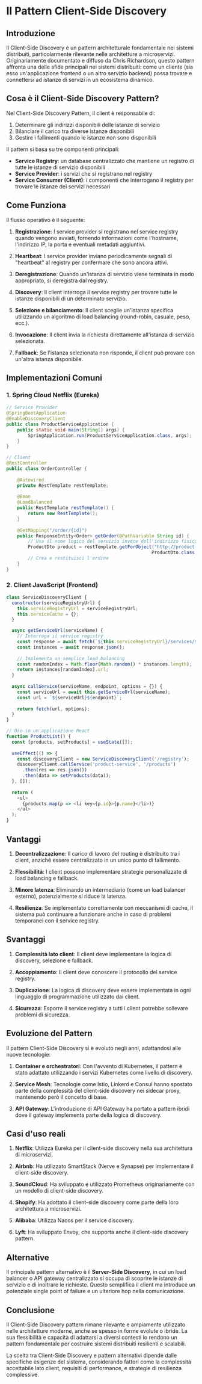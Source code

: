 # Il Pattern Client-Side Discovery

## Introduzione

Il Client-Side Discovery è un pattern architetturale fondamentale nei sistemi distribuiti, particolarmente rilevante nelle architetture a microservizi. Originariamente documentato e diffuso da Chris Richardson, questo pattern affronta una delle sfide principali nei sistemi distribuiti: come un cliente (sia esso un'applicazione frontend o un altro servizio backend) possa trovare e connettersi ad istanze di servizi in un ecosistema dinamico.

## Cosa è il Client-Side Discovery Pattern?

Nel Client-Side Discovery Pattern, il client è responsabile di:
1. Determinare gli indirizzi disponibili delle istanze di servizio
2. Bilanciare il carico tra diverse istanze disponibili
3. Gestire i fallimenti quando le istanze non sono disponibili

Il pattern si basa su tre componenti principali:
- **Service Registry**: un database centralizzato che mantiene un registro di tutte le istanze di servizio disponibili
- **Service Provider**: i servizi che si registrano nel registry
- **Service Consumer (Client)**: i componenti che interrogano il registry per trovare le istanze dei servizi necessari

## Come Funziona

Il flusso operativo è il seguente:

1. **Registrazione**: I service provider si registrano nel service registry quando vengono avviati, fornendo informazioni come l'hostname, l'indirizzo IP, la porta e eventuali metadati aggiuntivi.

2. **Heartbeat**: I service provider inviano periodicamente segnali di "heartbeat" al registry per confermare che sono ancora attivi.

3. **Deregistrazione**: Quando un'istanza di servizio viene terminata in modo appropriato, si deregistra dal registry.

4. **Discovery**: Il client interroga il service registry per trovare tutte le istanze disponibili di un determinato servizio.

5. **Selezione e bilanciamento**: Il client sceglie un'istanza specifica utilizzando un algoritmo di load balancing (round-robin, casuale, peso, ecc.).

6. **Invocazione**: Il client invia la richiesta direttamente all'istanza di servizio selezionata.

7. **Fallback**: Se l'istanza selezionata non risponde, il client può provare con un'altra istanza disponibile.

## Implementazioni Comuni

### 1. Spring Cloud Netflix (Eureka)

```java
// Service Provider
@SpringBootApplication
@EnableDiscoveryClient
public class ProductServiceApplication {
    public static void main(String[] args) {
        SpringApplication.run(ProductServiceApplication.class, args);
    }
}

// Client
@RestController
public class OrderController {
    
    @Autowired
    private RestTemplate restTemplate;
    
    @Bean
    @LoadBalanced
    public RestTemplate restTemplate() {
        return new RestTemplate();
    }
    
    @GetMapping("/order/{id}")
    public ResponseEntity<Order> getOrder(@PathVariable String id) {
        // Usa il nome logico del servizio invece dell'indirizzo fisico
        ProductDto product = restTemplate.getForObject("http://product-service/products/{id}", 
                                                      ProductDto.class, id);
        // Crea e restituisci l'ordine
    }
}
```

### 2. Client JavaScript (Frontend)

```javascript
class ServiceDiscoveryClient {
  constructor(serviceRegistryUrl) {
    this.serviceRegistryUrl = serviceRegistryUrl;
    this.serviceCache = {};
  }

  async getServiceUrl(serviceName) {
    // Interroga il service registry
    const response = await fetch(`${this.serviceRegistryUrl}/services/${serviceName}`);
    const instances = await response.json();
    
    // Implementa un semplice load balancing
    const randomIndex = Math.floor(Math.random() * instances.length);
    return instances[randomIndex].url;
  }
  
  async callService(serviceName, endpoint, options = {}) {
    const serviceUrl = await this.getServiceUrl(serviceName);
    const url = `${serviceUrl}${endpoint}`;
    
    return fetch(url, options);
  }
}

// Uso in un'applicazione React
function ProductList() {
  const [products, setProducts] = useState([]);
  
  useEffect(() => {
    const discoveryClient = new ServiceDiscoveryClient('/registry');
    discoveryClient.callService('product-service', '/products')
      .then(res => res.json())
      .then(data => setProducts(data));
  }, []);
  
  return (
    <ul>
      {products.map(p => <li key={p.id}>{p.name}</li>)}
    </ul>
  );
}
```

## Vantaggi

1. **Decentralizzazione**: Il carico di lavoro del routing è distribuito tra i client, anziché essere centralizzato in un unico punto di fallimento.

2. **Flessibilità**: I client possono implementare strategie personalizzate di load balancing e fallback.

3. **Minore latenza**: Eliminando un intermediario (come un load balancer esterno), potenzialmente si riduce la latenza.

4. **Resilienza**: Se implementato correttamente con meccanismi di cache, il sistema può continuare a funzionare anche in caso di problemi temporanei con il service registry.

## Svantaggi

1. **Complessità lato client**: Il client deve implementare la logica di discovery, selezione e fallback.

2. **Accoppiamento**: Il client deve conoscere il protocollo del service registry.

3. **Duplicazione**: La logica di discovery deve essere implementata in ogni linguaggio di programmazione utilizzato dai client.

4. **Sicurezza**: Esporre il service registry a tutti i client potrebbe sollevare problemi di sicurezza.

## Evoluzione del Pattern

Il pattern Client-Side Discovery si è evoluto negli anni, adattandosi alle nuove tecnologie:

1. **Container e orchestratori**: Con l'avvento di Kubernetes, il pattern è stato adattato utilizzando i servizi Kubernetes come livello di discovery.

2. **Service Mesh**: Tecnologie come Istio, Linkerd e Consul hanno spostato parte della complessità del client-side discovery nei sidecar proxy, mantenendo però il concetto di base.

3. **API Gateway**: L'introduzione di API Gateway ha portato a pattern ibridi dove il gateway implementa parte della logica di discovery.

## Casi d'uso reali

1. **Netflix**: Utilizza Eureka per il client-side discovery nella sua architettura di microservizi.

2. **Airbnb**: Ha utilizzato SmartStack (Nerve e Synapse) per implementare il client-side discovery.

3. **SoundCloud**: Ha sviluppato e utilizzato Prometheus originariamente con un modello di client-side discovery.

4. **Shopify**: Ha adottato il client-side discovery come parte della loro architettura a microservizi.

5. **Alibaba**: Utilizza Nacos per il service discovery.

6. **Lyft**: Ha sviluppato Envoy, che supporta anche il client-side discovery pattern.

## Alternative

Il principale pattern alternativo è il **Server-Side Discovery**, in cui un load balancer o API gateway centralizzato si occupa di scoprire le istanze di servizio e di inoltrare le richieste. Questo semplifica il client ma introduce un potenziale single point of failure e un ulteriore hop nella comunicazione.

## Conclusione

Il Client-Side Discovery pattern rimane rilevante e ampiamente utilizzato nelle architetture moderne, anche se spesso in forme evolute o ibride. La sua flessibilità e capacità di adattarsi a diversi contesti lo rendono un pattern fondamentale per costruire sistemi distribuiti resilienti e scalabili.

La scelta tra Client-Side Discovery e pattern alternativi dipende dalle specifiche esigenze del sistema, considerando fattori come la complessità accettabile lato client, requisiti di performance, e strategie di resilienza complessive.
